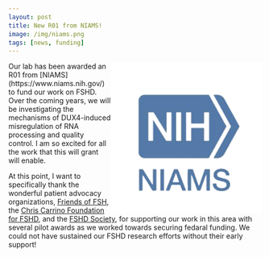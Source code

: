 ```yaml
---
layout: post  
title: New R01 from NIAMS!
image: /img/niams.png
tags: [news, funding]  
---
```


<img align="right" src="/img/niams.png" style="width:300px !important;height:300px !important;" />
Our lab has been awarded an R01 from [NIAMS](https://www.niams.nih.gov/) to fund our work on FSHD. Over the coming years, we will be investigating the mechanisms of DUX4-induced misregulation of RNA processing and quality control. I am so excited for all the work that this will grant will enable. <br>


At this point, I want to specifically thank the wonderful patient advocacy organizations, [Friends of FSH](https://www.fshfriends.org/), the [Chris Carrino Foundation for FSHD](https://chriscarrinofoundation.org/), and the [FSHD Society](https://www.fshdsociety.org/), for supporting our work in this area with several pilot awards as we worked towards securing fedaral funding. We could not have sustained our FSHD research efforts without their early support! <br>
<br>
